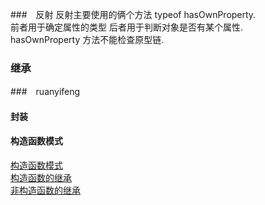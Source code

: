###　反射
反射主要使用的俩个方法
typeof hasOwnProperty.   
前者用于确定属性的类型  后者用于判断对象是否有某个属性.   
hasOwnProperty 方法不能检查原型链.

### 继承














###　ruanyifeng
#### 封装
#### 构造函数模式
[构造函数模式](http://www.ruanyifeng.com/blog/2010/05/object-oriented_javascript_encapsulation.html)      
[构造函数的继承](http://www.ruanyifeng.com/blog/2010/05/object-oriented_javascript_inheritance.html)        
[非构造函数的继承](http://www.ruanyifeng.com/blog/2010/05/object-oriented_javascript_inheritance_continued.html)        
